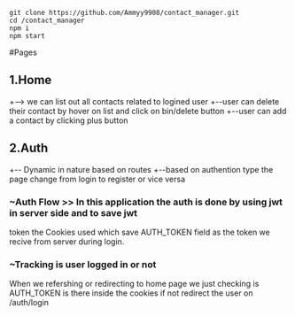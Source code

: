 `git clone https://github.com/Ammyy9908/contact_manager.git`<br/>
`cd /contact_manager`<br/>
`npm i`<br/>
`npm start`<br/>

#Pages

## 1.Home

+--> we can list out all contacts related to logined user
+--user can delete their contact by hover on list and click on bin/delete button
+--user can add a contact by clicking plus button

## 2.Auth

+-- Dynamic in nature based on routes
+--based on authention type the page change from login to register or vice versa

### ~Auth Flow >> In this application the auth is done by using jwt in server side and to save jwt

<p>token the Cookies used which save AUTH_TOKEN field as the token we recive from server during login.</p>

### ~Tracking is user logged in or not

<p>When we refershing or redirecting to home page we just checking is AUTH_TOKEN is there
inside the cookies if not redirect the user on /auth/login</p>
